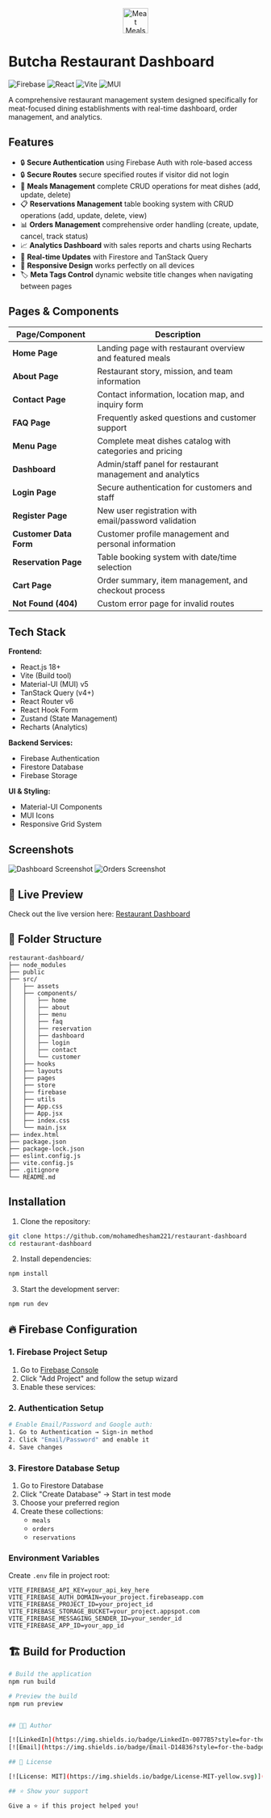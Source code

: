 <p align="center">
  <img src="./src/assets/logo.png" alt="Meat Meals Restaurant" width="50" height="50"/>
</p>

# Butcha Restaurant Dashboard

![Firebase](https://img.shields.io/badge/Firebase-FFCA28?style=for-the-badge&logo=firebase&logoColor=black)
![React](https://img.shields.io/badge/React-20232A?style=for-the-badge&logo=react&logoColor=61DAFB)
![Vite](https://img.shields.io/badge/Vite-B73BFE?style=for-the-badge&logo=vite&logoColor=FFD62E)
![MUI](https://img.shields.io/badge/MUI-007FFF?style=for-the-badge&logo=mui&logoColor=white)

A comprehensive restaurant management system designed specifically for meat-focused dining establishments with real-time dashboard, order management, and analytics.

## Features

- 🔒 **Secure Authentication** using Firebase Auth with role-based access
- 🔒 **Secure Routes** secure specified routes if visitor did not login
- 🍖 **Meals Management** complete CRUD operations for meat dishes (add, update, delete)
- 📋 **Reservations Management** table booking system with CRUD operations (add, update, delete, view)
- 📊 **Orders Management** comprehensive order handling (create, update, cancel, track status)
- 📈 **Analytics Dashboard** with sales reports and charts using Recharts
- 🔄 **Real-time Updates** with Firestore and TanStack Query
- 📱 **Responsive Design** works perfectly on all devices
- 🏷️ **Meta Tags Control** dynamic website title changes when navigating between pages

## Pages & Components

| Page/Component | Description |
|---------------|-------------|
| **Home Page** | Landing page with restaurant overview and featured meals |
| **About Page** | Restaurant story, mission, and team information |
| **Contact Page** | Contact information, location map, and inquiry form |
| **FAQ Page** | Frequently asked questions and customer support |
| **Menu Page** | Complete meat dishes catalog with categories and pricing |
| **Dashboard** | Admin/staff panel for restaurant management and analytics |
| **Login Page** | Secure authentication for customers and staff |
| **Register Page** | New user registration with email/password validation |
| **Customer Data Form** | Customer profile management and personal information |
| **Reservation Page** | Table booking system with date/time selection |
| **Cart Page** | Order summary, item management, and checkout process |
| **Not Found (404)** | Custom error page for invalid routes |

## Tech Stack

**Frontend:**

- React.js 18+
- Vite (Build tool)
- Material-UI (MUI) v5
- TanStack Query (v4+)
- React Router v6
- React Hook Form
- Zustand (State Management)
- Recharts (Analytics)

**Backend Services:**

- Firebase Authentication
- Firestore Database
- Firebase Storage

**UI & Styling:**

- Material-UI Components
- MUI Icons
- Responsive Grid System

## Screenshots

![Dashboard Screenshot](./src/assets/dashboard-screenshot.png)
![Orders Screenshot](./src/assets/orders-screenshot.png)

## 🚀 Live Preview

Check out the live version here: [Restaurant Dashboard](https://restaurant-dashboard-ten.vercel.app/)

## 📂 Folder Structure

```
restaurant-dashboard/
├── node_modules
├── public
├── src/
│   ├── assets
│   ├── components/
│   │   ├── home
│   │   ├── about
│   │   ├── menu
│   │   ├── faq
│   │   ├── reservation
│   │   ├── dashboard
│   │   ├── login
│   │   ├── contact
│   │   └── customer
│   ├── hooks
│   ├── layouts
│   ├── pages
│   ├── store
│   ├── firebase
│   ├── utils
│   ├── App.css
│   ├── App.jsx
│   ├── index.css
│   └── main.jsx
├── index.html
├── package.json
├── package-lock.json
├── eslint.config.js
├── vite.config.js
├── .gitignore
└── README.md
```

## Installation

1. Clone the repository:

```bash
git clone https://github.com/mohamedhesham221/restaurant-dashboard
cd restaurant-dashboard
```

2. Install dependencies:

```bash
npm install
```

3. Start the development server:

```bash
npm run dev
```

## 🔥 Firebase Configuration

### 1. Firebase Project Setup

1. Go to [Firebase Console](https://console.firebase.google.com/)
2. Click "Add Project" and follow the setup wizard
3. Enable these services:

### 2. Authentication Setup

```bash
# Enable Email/Password and Google auth:
1. Go to Authentication → Sign-in method
2. Click "Email/Password" and enable it
4. Save changes
```

### 3. Firestore Database Setup

1. Go to Firestore Database
2. Click "Create Database" → Start in test mode
3. Choose your preferred region
4. Create these collections:
   - `meals`
   - `orders`
   - `reservations`

### Environment Variables

Create `.env` file in project root:

```env
VITE_FIREBASE_API_KEY=your_api_key_here
VITE_FIREBASE_AUTH_DOMAIN=your_project.firebaseapp.com
VITE_FIREBASE_PROJECT_ID=your_project_id
VITE_FIREBASE_STORAGE_BUCKET=your_project.appspot.com
VITE_FIREBASE_MESSAGING_SENDER_ID=your_sender_id
VITE_FIREBASE_APP_ID=your_app_id
```

## 🏗️ Build for Production

```bash
# Build the application
npm run build

# Preview the build
npm run preview


## 👨‍💻 Author

[![LinkedIn](https://img.shields.io/badge/LinkedIn-0077B5?style=for-the-badge&logo=linkedin&logoColor=white)](https://www.linkedin.com/in/your-profile/)
[![Email](https://img.shields.io/badge/Email-D14836?style=for-the-badge&logo=gmail&logoColor=white)](mailto:your.email@gmail.com)

## 📄 License

[![License: MIT](https://img.shields.io/badge/License-MIT-yellow.svg)](./LICENSE)

## ⭐ Show your support

Give a ⭐️ if this project helped you!
